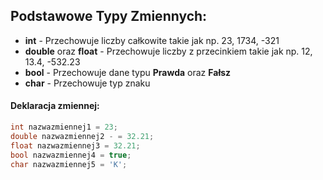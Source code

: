 ## Podstawowe Typy Zmiennych:
 - **int** - Przechowuje liczby całkowite takie jak np. 23, 1734, -321
 - **double** oraz **float** - Przechowuje liczby z przecinkiem takie jak np. 12, 13.4, -532.23
 - **bool** - Przechowuje dane typu **Prawda** oraz **Fałsz**
 - **char** - Przechowuje typ znaku

#### Deklaracja zmiennej:
```cpp
int nazwazmiennej1 = 23;
double nazwazmiennej2 - = 32.21;
float nazwazmiennej3 = 32.21;
bool nazwazmiennej4 = true;
char nazwazmiennej5 = 'K';
```
